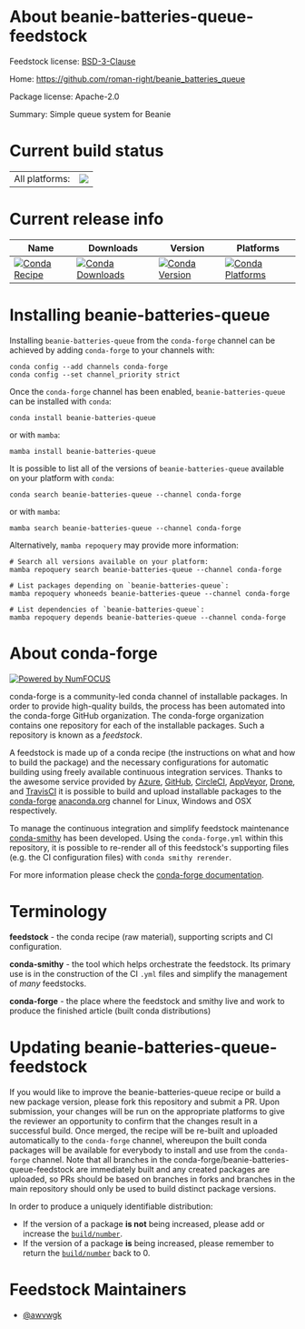 About beanie-batteries-queue-feedstock
======================================

Feedstock license: [BSD-3-Clause](https://github.com/conda-forge/beanie-batteries-queue-feedstock/blob/main/LICENSE.txt)

Home: https://github.com/roman-right/beanie_batteries_queue

Package license: Apache-2.0

Summary: Simple queue system for Beanie

Current build status
====================


<table><tr><td>All platforms:</td>
    <td>
      <a href="https://dev.azure.com/conda-forge/feedstock-builds/_build/latest?definitionId=19774&branchName=main">
        <img src="https://dev.azure.com/conda-forge/feedstock-builds/_apis/build/status/beanie-batteries-queue-feedstock?branchName=main">
      </a>
    </td>
  </tr>
</table>

Current release info
====================

| Name | Downloads | Version | Platforms |
| --- | --- | --- | --- |
| [![Conda Recipe](https://img.shields.io/badge/recipe-beanie--batteries--queue-green.svg)](https://anaconda.org/conda-forge/beanie-batteries-queue) | [![Conda Downloads](https://img.shields.io/conda/dn/conda-forge/beanie-batteries-queue.svg)](https://anaconda.org/conda-forge/beanie-batteries-queue) | [![Conda Version](https://img.shields.io/conda/vn/conda-forge/beanie-batteries-queue.svg)](https://anaconda.org/conda-forge/beanie-batteries-queue) | [![Conda Platforms](https://img.shields.io/conda/pn/conda-forge/beanie-batteries-queue.svg)](https://anaconda.org/conda-forge/beanie-batteries-queue) |

Installing beanie-batteries-queue
=================================

Installing `beanie-batteries-queue` from the `conda-forge` channel can be achieved by adding `conda-forge` to your channels with:

```
conda config --add channels conda-forge
conda config --set channel_priority strict
```

Once the `conda-forge` channel has been enabled, `beanie-batteries-queue` can be installed with `conda`:

```
conda install beanie-batteries-queue
```

or with `mamba`:

```
mamba install beanie-batteries-queue
```

It is possible to list all of the versions of `beanie-batteries-queue` available on your platform with `conda`:

```
conda search beanie-batteries-queue --channel conda-forge
```

or with `mamba`:

```
mamba search beanie-batteries-queue --channel conda-forge
```

Alternatively, `mamba repoquery` may provide more information:

```
# Search all versions available on your platform:
mamba repoquery search beanie-batteries-queue --channel conda-forge

# List packages depending on `beanie-batteries-queue`:
mamba repoquery whoneeds beanie-batteries-queue --channel conda-forge

# List dependencies of `beanie-batteries-queue`:
mamba repoquery depends beanie-batteries-queue --channel conda-forge
```


About conda-forge
=================

[![Powered by
NumFOCUS](https://img.shields.io/badge/powered%20by-NumFOCUS-orange.svg?style=flat&colorA=E1523D&colorB=007D8A)](https://numfocus.org)

conda-forge is a community-led conda channel of installable packages.
In order to provide high-quality builds, the process has been automated into the
conda-forge GitHub organization. The conda-forge organization contains one repository
for each of the installable packages. Such a repository is known as a *feedstock*.

A feedstock is made up of a conda recipe (the instructions on what and how to build
the package) and the necessary configurations for automatic building using freely
available continuous integration services. Thanks to the awesome service provided by
[Azure](https://azure.microsoft.com/en-us/services/devops/), [GitHub](https://github.com/),
[CircleCI](https://circleci.com/), [AppVeyor](https://www.appveyor.com/),
[Drone](https://cloud.drone.io/welcome), and [TravisCI](https://travis-ci.com/)
it is possible to build and upload installable packages to the
[conda-forge](https://anaconda.org/conda-forge) [anaconda.org](https://anaconda.org/)
channel for Linux, Windows and OSX respectively.

To manage the continuous integration and simplify feedstock maintenance
[conda-smithy](https://github.com/conda-forge/conda-smithy) has been developed.
Using the ``conda-forge.yml`` within this repository, it is possible to re-render all of
this feedstock's supporting files (e.g. the CI configuration files) with ``conda smithy rerender``.

For more information please check the [conda-forge documentation](https://conda-forge.org/docs/).

Terminology
===========

**feedstock** - the conda recipe (raw material), supporting scripts and CI configuration.

**conda-smithy** - the tool which helps orchestrate the feedstock.
                   Its primary use is in the construction of the CI ``.yml`` files
                   and simplify the management of *many* feedstocks.

**conda-forge** - the place where the feedstock and smithy live and work to
                  produce the finished article (built conda distributions)


Updating beanie-batteries-queue-feedstock
=========================================

If you would like to improve the beanie-batteries-queue recipe or build a new
package version, please fork this repository and submit a PR. Upon submission,
your changes will be run on the appropriate platforms to give the reviewer an
opportunity to confirm that the changes result in a successful build. Once
merged, the recipe will be re-built and uploaded automatically to the
`conda-forge` channel, whereupon the built conda packages will be available for
everybody to install and use from the `conda-forge` channel.
Note that all branches in the conda-forge/beanie-batteries-queue-feedstock are
immediately built and any created packages are uploaded, so PRs should be based
on branches in forks and branches in the main repository should only be used to
build distinct package versions.

In order to produce a uniquely identifiable distribution:
 * If the version of a package **is not** being increased, please add or increase
   the [``build/number``](https://docs.conda.io/projects/conda-build/en/latest/resources/define-metadata.html#build-number-and-string).
 * If the version of a package **is** being increased, please remember to return
   the [``build/number``](https://docs.conda.io/projects/conda-build/en/latest/resources/define-metadata.html#build-number-and-string)
   back to 0.

Feedstock Maintainers
=====================

* [@awvwgk](https://github.com/awvwgk/)


